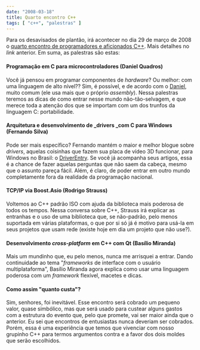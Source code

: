 ```yaml
---
date: "2008-03-18"
title: Quarto encontro C++
tags: [ "c++", "palestras" ]
---
```


Para os desavisados de plantão, irá acontecer no dia 29 de março de 2008 o [quarto encontro de programadores e aficionados C++](http://www.cbrasil.org/wiki/index.php?title=Quarto_Encontro_de_Programadores). Mais detalhes no _link_ anterior. Em suma, as palestras são estas:




#### Programação em C para microcontroladores (Daniel Quadros)


Você já pensou em programar componentes de _hardware_? Ou melhor: com uma linguagem de alto nível?? Sim, é possível, e de acordo com o [Daniel](http://dqsoft.blogspot.com/), muito comum (ele usa mais que o próprio _assembly_). Nessa palestras teremos as dicas de como entrar nesse mundo não-tão-selvagem, e que merece toda a atenção dos que se importam com um dos trunfos da linguagem C: portabilidade.


#### Arquitetura e desenvolvimento de _drivers _com C para Windows (Fernando Silva)


Pode ser mais específico? Fernando mantém o maior e melhor blogue sobre _drivers_, aquelas coisinhas que fazem sua placa de vídeo 3D funcionar, para Windows no Brasil: o [DriverEntry](http://www.driverentry.com.br). Se você já acompanha seus artigos, essa é a chance de fazer aquelas perguntas que não saem da cabeça, mesmo que o assunto pareça fácil. Além, é claro, de poder entrar em outro mundo completamente fora da realidade da programação nacional.


#### TCP/IP via Boost.Asio (Rodrigo Strauss)


Voltemos ao C++ padrão ISO com ajuda da biblioteca mais poderosa de todos os tempos. Nessa conversa sobre C++, Strauss irá explicar as entranhas e o uso de uma biblioteca que, se não-padrão, pelo menos suportada em várias plataformas, o que por si só já é motivo para usá-la em seus projetos que usam rede (existe hoje em dia um projeto que não use?).


#### Desenvolvimento _cross-platform_ em C++ com Qt (Basílio Miranda)


Mais um mundinho que, eu pelo menos, nunca me arrisquei a entrar. Dando continuidade ao tema "_frameworks_ de interface com o usuário multiplataforma", Basílio Miranda agora explica como usar uma  linguagem poderosa com um _framework_ flexível, macetes e dicas.


#### Como assim "quanto custa"?


Sim, senhores, foi inevitável. Esse encontro será cobrado um pequeno valor, quase simbólico, mas que será usado para custear alguns gastos com a estrutura do evento que, pelo que promete, vai ser maior ainda que o anterior. Eu sei que encontros de entusiastas nunca deveriam ser cobrados. Porém, essa é uma experiência que temos que vivenciar com nosso grupinho C++ para termos argumentos contra e a favor dos dois moldes que serão escolhidos.

